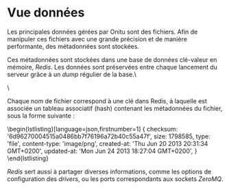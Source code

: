 # Vue données

Les principales données gérées par Onitu sont des fichiers. Afin de manipuler ces fichiers avec une grande précision et de manière performante, des métadonnées sont stockées.

Ces métadonnées sont stockées dans une base de données clé-valeur en mémoire, *Redis*. Les données sont préservées entre chaque lancement du serveur grâce à un *dump* régulier de la base.\

\

Chaque nom de fichier correspond à une clé dans Redis, à laquelle est associée un tableau associatif (hash) contenant les métadonnées du fichier, sous la forme suivante :

\begin{lstlisting}[language=json,firstnumber=1]
{
    checksum: '6d96270004515a0486bb7f76196a72b40c55a47f',
    size: 1798585,
    type: 'file',
    content-type: 'image/png',
    created-at: 'Thu Jun 20 2013 20:31:34 GMT+0200',
    updated-at: 'Mon Jun 24 2013 18:27:04 GMT+0200',
}
\end{lstlisting}

*Redis* sert aussi à partager diverses informations, comme les options de configuration des *drivers*, ou les ports correspondants aux sockets *ZeroMQ*.
